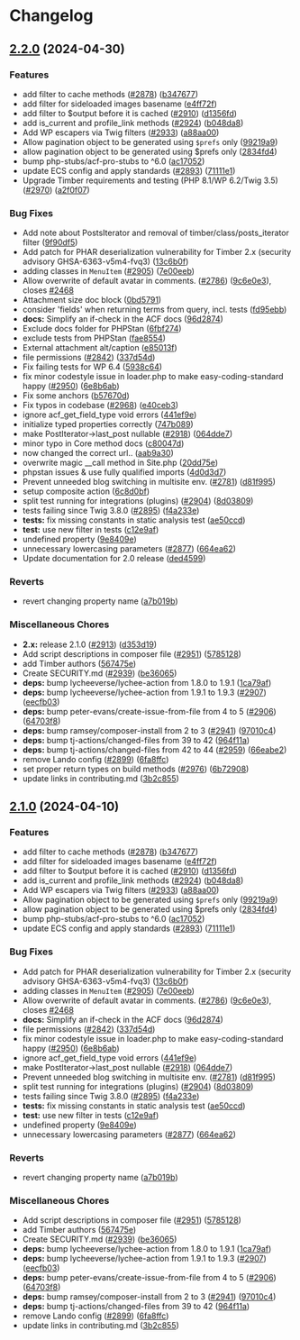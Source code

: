 # Changelog

## [2.2.0](https://github.com/LoranRendel/timber/compare/v2.1.0...v2.2.0) (2024-04-30)


### Features

* add  filter to cache methods ([#2878](https://github.com/LoranRendel/timber/issues/2878)) ([b347677](https://github.com/LoranRendel/timber/commit/b34767750ba5e1e3dc67942d4f42bf0def3e28aa))
* add filter for sideloaded images basename ([e4ff72f](https://github.com/LoranRendel/timber/commit/e4ff72f451e11b05887179086e4bb5a82d799184))
* add filter to $output before it is cached ([#2910](https://github.com/LoranRendel/timber/issues/2910)) ([d1356fd](https://github.com/LoranRendel/timber/commit/d1356fd550ccb9b2f9679789e345e22283f8c33c))
* add is_current and profile_link methods ([#2924](https://github.com/LoranRendel/timber/issues/2924)) ([b048da8](https://github.com/LoranRendel/timber/commit/b048da899df98ecdcfc8a04c25819fec489251a2))
* Add WP escapers via Twig filters ([#2933](https://github.com/LoranRendel/timber/issues/2933)) ([a88aa00](https://github.com/LoranRendel/timber/commit/a88aa006fe18cc329170859707462c6a1927b500))
* Allow pagination object to be generated using `$prefs` only ([99219a9](https://github.com/LoranRendel/timber/commit/99219a97f328ff5369510996c5cc0d15d551e42e))
* allow pagination object to be generated using $prefs only ([2834fd4](https://github.com/LoranRendel/timber/commit/2834fd457375f4e8467839505cdd91fe5198c39c))
* bump php-stubs/acf-pro-stubs to ^6.0 ([ac17052](https://github.com/LoranRendel/timber/commit/ac17052787d2d97eb0f37d477ea14e15b74b00f7))
* update ECS config and apply standards ([#2893](https://github.com/LoranRendel/timber/issues/2893)) ([71111e1](https://github.com/LoranRendel/timber/commit/71111e1dc0eabc78b11f45b095c638fa45374044))
* Upgrade Timber requirements and testing (PHP 8.1/WP 6.2/Twig 3.5) ([#2970](https://github.com/LoranRendel/timber/issues/2970)) ([a2f0f07](https://github.com/LoranRendel/timber/commit/a2f0f07e9423f66c1998b3aabccfc2d803512c33))


### Bug Fixes

* Add note about PostsIterator and removal of timber/class/posts_iterator filter ([9f90df5](https://github.com/LoranRendel/timber/commit/9f90df508d117eb872f3c5df330dbf100ad64603))
* Add patch for PHAR deserialization vulnerability for Timber 2.x (security advisory GHSA-6363-v5m4-fvq3) ([13c6b0f](https://github.com/LoranRendel/timber/commit/13c6b0f60346304f2eed4da1e0bb51566518de4a))
* adding classes in `MenuItem` ([#2905](https://github.com/LoranRendel/timber/issues/2905)) ([7e00eeb](https://github.com/LoranRendel/timber/commit/7e00eeba682e54f13a9064359306580e0e628f52))
* Allow overwrite of default avatar in comments. ([#2786](https://github.com/LoranRendel/timber/issues/2786)) ([9c6e0e3](https://github.com/LoranRendel/timber/commit/9c6e0e3035b6312de63609c65a7d38b5735d8721)), closes [#2468](https://github.com/LoranRendel/timber/issues/2468)
* Attachment size doc block ([0bd5791](https://github.com/LoranRendel/timber/commit/0bd5791ed4b7239dec8088f262956ed3c7d7fae1))
* consider 'fields' when returning terms from query, incl. tests ([fd95ebb](https://github.com/LoranRendel/timber/commit/fd95ebba4b072b1ec409ab765dabe4ecd6a8d220))
* **docs:** Simplify an if-check in the ACF docs ([96d2874](https://github.com/LoranRendel/timber/commit/96d287470a16cab3cc4b14aa373c88423816b3cb))
* Exclude docs folder for PHPStan ([6fbf274](https://github.com/LoranRendel/timber/commit/6fbf2748043d5302a493efdc55ab636e60f6b010))
* exclude tests from PHPStan ([fae8554](https://github.com/LoranRendel/timber/commit/fae8554f5c813bb232288f842b6d0d838448a476))
* External attachment alt/caption ([e85013f](https://github.com/LoranRendel/timber/commit/e85013ff098844f8e1d3e42f36cbfce731743ed2))
* file permissions ([#2842](https://github.com/LoranRendel/timber/issues/2842)) ([337d54d](https://github.com/LoranRendel/timber/commit/337d54d2727d3c1a511377e1b1a3c367a6ed006b))
* Fix failing tests for WP 6.4 ([5938c64](https://github.com/LoranRendel/timber/commit/5938c64ec72f7b0e948850cf3814eb777848cc9d))
* fix minor codestyle issue in loader.php to make easy-coding-standard happy ([#2950](https://github.com/LoranRendel/timber/issues/2950)) ([6e8b6ab](https://github.com/LoranRendel/timber/commit/6e8b6ab375df317207ea658cccb12cfb4710e64b))
* Fix some anchors ([b57670d](https://github.com/LoranRendel/timber/commit/b57670de799e1728b031e48b7347f122f6a5f4a5))
* Fix typos in codebase ([#2968](https://github.com/LoranRendel/timber/issues/2968)) ([e40ceb3](https://github.com/LoranRendel/timber/commit/e40ceb3a72c7decaa597f6e2cdb27b4d1f3f5420))
* ignore acf_get_field_type void errors ([441ef9e](https://github.com/LoranRendel/timber/commit/441ef9e82478cb250373938972bc09c0c1acf154))
* initialize typed properties correctly ([747b089](https://github.com/LoranRendel/timber/commit/747b0898a8220bae58228fac1d146241215833ad))
* make PostIterator-&gt;last_post nullable ([#2918](https://github.com/LoranRendel/timber/issues/2918)) ([064dde7](https://github.com/LoranRendel/timber/commit/064dde77998288c10cd39c26914a7e5ea934e04b))
* minor typo in Core method docs ([c80047d](https://github.com/LoranRendel/timber/commit/c80047d168114f890f38d6e52d500787226bc22c))
* now changed the correct url.. ([aab9a30](https://github.com/LoranRendel/timber/commit/aab9a30005faba0c85bdee87506807f00877a754))
* overwrite magic __call method in Site.php ([20dd75e](https://github.com/LoranRendel/timber/commit/20dd75efd1407aaa15c2c1cdb47aa684ddbef8c6))
* phpstan issues & use fully qualified imports ([4d0d3d7](https://github.com/LoranRendel/timber/commit/4d0d3d7ad9ab7f12106089ad7c9ae557d98e9aca))
* Prevent unneeded blog switching in multisite env. ([#2781](https://github.com/LoranRendel/timber/issues/2781)) ([d81f995](https://github.com/LoranRendel/timber/commit/d81f9951ae41b27e1134b8bf6ae7354a9bae0546))
* setup composite action ([6c8d0bf](https://github.com/LoranRendel/timber/commit/6c8d0bfa250d6f1fa0cf2d5ab966679518f47213))
* split test running for integrations (plugins) ([#2904](https://github.com/LoranRendel/timber/issues/2904)) ([8d03809](https://github.com/LoranRendel/timber/commit/8d03809fe2ded38f497dab7c2347fa48a8de10b9))
* tests failing since Twig 3.8.0 ([#2895](https://github.com/LoranRendel/timber/issues/2895)) ([f4a233e](https://github.com/LoranRendel/timber/commit/f4a233ec6b3afacee5db592725090d775d654de1))
* **tests:** fix missing constants in static analysis test ([ae50ccd](https://github.com/LoranRendel/timber/commit/ae50ccd25db099d18a93c96b20ecfc82e86a5c58))
* **test:** use new filter in tests ([c12e9af](https://github.com/LoranRendel/timber/commit/c12e9af6027f5bed6c418c2c933c3492e7d68d3e))
* undefined property ([9e8409e](https://github.com/LoranRendel/timber/commit/9e8409e69985925e256d7d48bb855dd95708f84f))
* unnecessary lowercasing parameters ([#2877](https://github.com/LoranRendel/timber/issues/2877)) ([664ea62](https://github.com/LoranRendel/timber/commit/664ea625504a0d781ac2efeb5e2b8a39c5ac3e70))
* Update documentation for 2.0 release ([ded4599](https://github.com/LoranRendel/timber/commit/ded4599ce880c114b0037eb27abe5a000c92f842))


### Reverts

* revert changing property name ([a7b019b](https://github.com/LoranRendel/timber/commit/a7b019b75d5358c35b4237c39817d5a830e8dce2))


### Miscellaneous Chores

* **2.x:** release 2.1.0 ([#2913](https://github.com/LoranRendel/timber/issues/2913)) ([d353d19](https://github.com/LoranRendel/timber/commit/d353d1912a1a051f47ba2d3f2e3ae1af1e5bed53))
* Add script descriptions in composer file ([#2951](https://github.com/LoranRendel/timber/issues/2951)) ([5785128](https://github.com/LoranRendel/timber/commit/5785128c1fbb817e146bbf5fdecc270c1856bae8))
* add Timber authors ([567475e](https://github.com/LoranRendel/timber/commit/567475eb396eec7d3c80715e7db7880d2875f338))
* Create SECURITY.md ([#2939](https://github.com/LoranRendel/timber/issues/2939)) ([be36065](https://github.com/LoranRendel/timber/commit/be360651eedad4e99a59d185ecaf04d7ab6a3b11))
* **deps:** bump lycheeverse/lychee-action from 1.8.0 to 1.9.1 ([1ca79af](https://github.com/LoranRendel/timber/commit/1ca79aff20b5ac821cded348a2e4ed151bb58777))
* **deps:** bump lycheeverse/lychee-action from 1.9.1 to 1.9.3 ([#2907](https://github.com/LoranRendel/timber/issues/2907)) ([eecfb03](https://github.com/LoranRendel/timber/commit/eecfb039dd7fbf3020cdf0310f6f96b6306616b0))
* **deps:** bump peter-evans/create-issue-from-file from 4 to 5 ([#2906](https://github.com/LoranRendel/timber/issues/2906)) ([64703f8](https://github.com/LoranRendel/timber/commit/64703f86ae16d68b5706cd3bfd001a34ec821153))
* **deps:** bump ramsey/composer-install from 2 to 3 ([#2941](https://github.com/LoranRendel/timber/issues/2941)) ([97010c4](https://github.com/LoranRendel/timber/commit/97010c47a27788c262b214a62d69a530a802b6c0))
* **deps:** bump tj-actions/changed-files from 39 to 42 ([964f11a](https://github.com/LoranRendel/timber/commit/964f11aa496f577179e03f1afadbd1da1e7a5d1b))
* **deps:** bump tj-actions/changed-files from 42 to 44 ([#2959](https://github.com/LoranRendel/timber/issues/2959)) ([66eabe2](https://github.com/LoranRendel/timber/commit/66eabe28a32b40d9eadaae6864c6bf7c3f8144c4))
* remove Lando config ([#2899](https://github.com/LoranRendel/timber/issues/2899)) ([6fa8ffc](https://github.com/LoranRendel/timber/commit/6fa8ffcdb51d286169b47e29ddf54f26568da95a))
* set proper return types on build methods ([#2976](https://github.com/LoranRendel/timber/issues/2976)) ([6b72908](https://github.com/LoranRendel/timber/commit/6b72908d473188aa756d0b8ebb6641fae747e0b4))
* update links in contributing.md ([3b2c855](https://github.com/LoranRendel/timber/commit/3b2c855495b7877a6967537c68054aaebf972eea))

## [2.1.0](https://github.com/timber/timber/compare/2.0.0...v2.1.0) (2024-04-10)


### Features

* add  filter to cache methods ([#2878](https://github.com/timber/timber/issues/2878)) ([b347677](https://github.com/timber/timber/commit/b34767750ba5e1e3dc67942d4f42bf0def3e28aa))
* add filter for sideloaded images basename ([e4ff72f](https://github.com/timber/timber/commit/e4ff72f451e11b05887179086e4bb5a82d799184))
* add filter to $output before it is cached ([#2910](https://github.com/timber/timber/issues/2910)) ([d1356fd](https://github.com/timber/timber/commit/d1356fd550ccb9b2f9679789e345e22283f8c33c))
* add is_current and profile_link methods ([#2924](https://github.com/timber/timber/issues/2924)) ([b048da8](https://github.com/timber/timber/commit/b048da899df98ecdcfc8a04c25819fec489251a2))
* Add WP escapers via Twig filters ([#2933](https://github.com/timber/timber/issues/2933)) ([a88aa00](https://github.com/timber/timber/commit/a88aa006fe18cc329170859707462c6a1927b500))
* Allow pagination object to be generated using `$prefs` only ([99219a9](https://github.com/timber/timber/commit/99219a97f328ff5369510996c5cc0d15d551e42e))
* allow pagination object to be generated using $prefs only ([2834fd4](https://github.com/timber/timber/commit/2834fd457375f4e8467839505cdd91fe5198c39c))
* bump php-stubs/acf-pro-stubs to ^6.0 ([ac17052](https://github.com/timber/timber/commit/ac17052787d2d97eb0f37d477ea14e15b74b00f7))
* update ECS config and apply standards ([#2893](https://github.com/timber/timber/issues/2893)) ([71111e1](https://github.com/timber/timber/commit/71111e1dc0eabc78b11f45b095c638fa45374044))


### Bug Fixes

* Add patch for PHAR deserialization vulnerability for Timber 2.x (security advisory GHSA-6363-v5m4-fvq3) ([13c6b0f](https://github.com/timber/timber/commit/13c6b0f60346304f2eed4da1e0bb51566518de4a))
* adding classes in `MenuItem` ([#2905](https://github.com/timber/timber/issues/2905)) ([7e00eeb](https://github.com/timber/timber/commit/7e00eeba682e54f13a9064359306580e0e628f52))
* Allow overwrite of default avatar in comments. ([#2786](https://github.com/timber/timber/issues/2786)) ([9c6e0e3](https://github.com/timber/timber/commit/9c6e0e3035b6312de63609c65a7d38b5735d8721)), closes [#2468](https://github.com/timber/timber/issues/2468)
* **docs:** Simplify an if-check in the ACF docs ([96d2874](https://github.com/timber/timber/commit/96d287470a16cab3cc4b14aa373c88423816b3cb))
* file permissions ([#2842](https://github.com/timber/timber/issues/2842)) ([337d54d](https://github.com/timber/timber/commit/337d54d2727d3c1a511377e1b1a3c367a6ed006b))
* fix minor codestyle issue in loader.php to make easy-coding-standard happy ([#2950](https://github.com/timber/timber/issues/2950)) ([6e8b6ab](https://github.com/timber/timber/commit/6e8b6ab375df317207ea658cccb12cfb4710e64b))
* ignore acf_get_field_type void errors ([441ef9e](https://github.com/timber/timber/commit/441ef9e82478cb250373938972bc09c0c1acf154))
* make PostIterator-&gt;last_post nullable ([#2918](https://github.com/timber/timber/issues/2918)) ([064dde7](https://github.com/timber/timber/commit/064dde77998288c10cd39c26914a7e5ea934e04b))
* Prevent unneeded blog switching in multisite env. ([#2781](https://github.com/timber/timber/issues/2781)) ([d81f995](https://github.com/timber/timber/commit/d81f9951ae41b27e1134b8bf6ae7354a9bae0546))
* split test running for integrations (plugins) ([#2904](https://github.com/timber/timber/issues/2904)) ([8d03809](https://github.com/timber/timber/commit/8d03809fe2ded38f497dab7c2347fa48a8de10b9))
* tests failing since Twig 3.8.0 ([#2895](https://github.com/timber/timber/issues/2895)) ([f4a233e](https://github.com/timber/timber/commit/f4a233ec6b3afacee5db592725090d775d654de1))
* **tests:** fix missing constants in static analysis test ([ae50ccd](https://github.com/timber/timber/commit/ae50ccd25db099d18a93c96b20ecfc82e86a5c58))
* **test:** use new filter in tests ([c12e9af](https://github.com/timber/timber/commit/c12e9af6027f5bed6c418c2c933c3492e7d68d3e))
* undefined property ([9e8409e](https://github.com/timber/timber/commit/9e8409e69985925e256d7d48bb855dd95708f84f))
* unnecessary lowercasing parameters ([#2877](https://github.com/timber/timber/issues/2877)) ([664ea62](https://github.com/timber/timber/commit/664ea625504a0d781ac2efeb5e2b8a39c5ac3e70))


### Reverts

* revert changing property name ([a7b019b](https://github.com/timber/timber/commit/a7b019b75d5358c35b4237c39817d5a830e8dce2))


### Miscellaneous Chores

* Add script descriptions in composer file ([#2951](https://github.com/timber/timber/issues/2951)) ([5785128](https://github.com/timber/timber/commit/5785128c1fbb817e146bbf5fdecc270c1856bae8))
* add Timber authors ([567475e](https://github.com/timber/timber/commit/567475eb396eec7d3c80715e7db7880d2875f338))
* Create SECURITY.md ([#2939](https://github.com/timber/timber/issues/2939)) ([be36065](https://github.com/timber/timber/commit/be360651eedad4e99a59d185ecaf04d7ab6a3b11))
* **deps:** bump lycheeverse/lychee-action from 1.8.0 to 1.9.1 ([1ca79af](https://github.com/timber/timber/commit/1ca79aff20b5ac821cded348a2e4ed151bb58777))
* **deps:** bump lycheeverse/lychee-action from 1.9.1 to 1.9.3 ([#2907](https://github.com/timber/timber/issues/2907)) ([eecfb03](https://github.com/timber/timber/commit/eecfb039dd7fbf3020cdf0310f6f96b6306616b0))
* **deps:** bump peter-evans/create-issue-from-file from 4 to 5 ([#2906](https://github.com/timber/timber/issues/2906)) ([64703f8](https://github.com/timber/timber/commit/64703f86ae16d68b5706cd3bfd001a34ec821153))
* **deps:** bump ramsey/composer-install from 2 to 3 ([#2941](https://github.com/timber/timber/issues/2941)) ([97010c4](https://github.com/timber/timber/commit/97010c47a27788c262b214a62d69a530a802b6c0))
* **deps:** bump tj-actions/changed-files from 39 to 42 ([964f11a](https://github.com/timber/timber/commit/964f11aa496f577179e03f1afadbd1da1e7a5d1b))
* remove Lando config ([#2899](https://github.com/timber/timber/issues/2899)) ([6fa8ffc](https://github.com/timber/timber/commit/6fa8ffcdb51d286169b47e29ddf54f26568da95a))
* update links in contributing.md ([3b2c855](https://github.com/timber/timber/commit/3b2c855495b7877a6967537c68054aaebf972eea))
